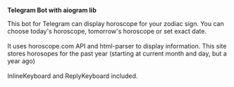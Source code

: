 **Telegram Bot with aiogram lib**

This bot for Telegram can display horoscope for your zodiac sign. You can choose today's horoscope, tomorrow's horoscope or set exact date. \
\
It uses horoscope.com API and html-parser to display information. This site stores horosopes for the past year (starting at current month and day, but a year ago)\
\
InlineKeyboard and ReplyKeyboard included. 
